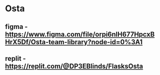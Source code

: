 # Osta

## figma - https://www.figma.com/file/orpi6nlH677HpcxBHrX5Df/Osta-team-library?node-id=0%3A1
## replit - https://replit.com/@DP3EBlinds/FlasksOsta
